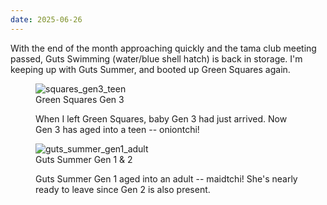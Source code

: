 ```yaml
---
date: 2025-06-26
---
```


With the end of the month approaching quickly and the tama club meeting passed, Guts Swimming (water/blue shell hatch) is back in storage. I'm keeping up with Guts Summer, and booted up Green Squares again.

<figure>
<img src="/assets/images/posts/tamas/250626_squares_gen3_teen.jpeg" alt="squares_gen3_teen">
<figcaption>Green Squares Gen 3</figcaption>
<p>When I left Green Squares, baby Gen 3 had just arrived. Now Gen 3 has aged into a teen -- oniontchi!</p>
</figure>

<figure>
<img src="/assets/images/posts/tamas/250626_guts_summer_gen1_adult.jpeg" alt="guts_summer_gen1_adult">
<figcaption>Guts Summer Gen 1 & 2</figcaption>
<p>Guts Summer Gen 1 aged into an adult -- maidtchi! She's nearly ready to leave since Gen 2 is also present.</p>
</figure>
